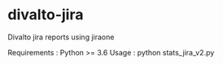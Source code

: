 # divalto-jira
Divalto jira reports using jiraone

Requirements : Python >= 3.6
Usage : python stats_jira_v2.py
